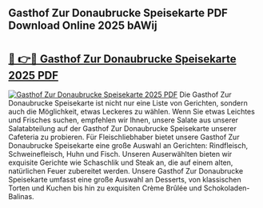 ## Gasthof Zur Donaubrucke Speisekarte PDF Download Online 2025 bAWij

# <h2><a href="http://gcbinuz.nevu.top/?p=Gasthof+Zur+Donaubrucke+Speisekarte">🔗 👉🔴 Gasthof Zur Donaubrucke Speisekarte 2025 PDF</a></h2>

[![Gasthof Zur Donaubrucke Speisekarte 2025 PDF](https://i.imgur.com/dBaPXMq.png)](http://gcbinuz.nevu.top/?p=Gasthof+Zur+Donaubrucke+Speisekarte)
Die Gasthof Zur Donaubrucke Speisekarte ist nicht nur eine Liste von Gerichten, sondern auch die Möglichkeit, etwas Leckeres zu wählen. Wenn Sie etwas Leichtes und Frisches suchen, empfehlen wir Ihnen, unsere Salate aus unserer Salatabteilung auf der Gasthof Zur Donaubrucke Speisekarte unserer Cafeteria zu probieren. Für Fleischliebhaber bietet unsere Gasthof Zur Donaubrucke Speisekarte eine große Auswahl an Gerichten: Rindfleisch, Schweinefleisch, Huhn und Fisch. Unseren Auserwählten bieten wir exquisite Gerichte wie Schaschlik und Steak an, die auf einem alten, natürlichen Feuer zubereitet werden. Unsere Gasthof Zur Donaubrucke Speisekarte umfasst eine große Auswahl an Desserts, von klassischen Torten und Kuchen bis hin zu exquisiten Crème Brûlée und Schokoladen-Balinas.
